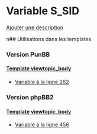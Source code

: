 # Variable S_SID
[Ajouter une description](https://fa-tvars.appspot.com/S_SID)

n## Utilisations dans les templates

### Version PunBB

#### [Template viewtopic_body](punbb/viewtopic_body.md)
* [Variable à la ligne 262](../punbb/viewtopic_body.tpl#L262)

### Version phpBB2

#### [Template viewtopic_body](subsilver/viewtopic_body.md)
* [Variable à la ligne 456](../subsilver/viewtopic_body.tpl#L456)